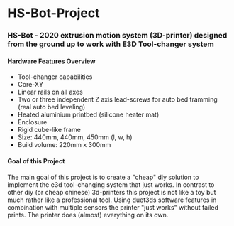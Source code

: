 # HS-Bot-Project
### HS-Bot - 2020 extrusion motion system (3D-printer) designed from the ground up to work with E3D Tool-changer system

#### Hardware Features Overview
- Tool-changer capabilities
- Core-XY
- Linear rails on all axes
- Two or three independent Z axis lead-screws for auto bed tramming (real auto bed leveling)
- Heated aluminium printbed (silicone heater mat)
- Enclosure
- Rigid cube-like frame
- Size: 440mm, 440mm, 450mm (l, w, h)
- Build volume: 220mm x 300mm


#### Goal of this Project
The main goal of this project is to create a "cheap" diy solution to implement the e3d tool-changing system that just works.
In contrast to other diy (or cheap chinese)  3d-printers this project is not like a toy but much rather like a professional tool. 
Using duet3ds software features in combination with multiple sensors the printer "just works" without failed prints. The printer does (almost) everything on its own.
